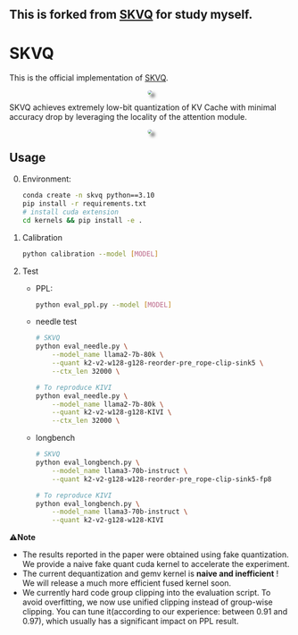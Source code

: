 ## This is forked from [SKVQ](https://github.com/cat538/SKVQ) for study myself.

# SKVQ

This is the official implementation of [SKVQ](https://www.arxiv.org/abs/2405.06219).

<div class="autocb" style="text-align:center;"><img src="./media/score.jpg" style="zoom: 50%;box-shadow: rgba(0, 0, 0, 0.5) 10px 10px 10px; border-radius: 10px;" /></div>

SKVQ achieves extremely low-bit quantization of KV Cache with minimal accuracy drop by leveraging the locality of the attention module.


<div class="autocb" style="text-align:center;"><img src="./media/overview.jpg" style="zoom: 50%;box-shadow: rgba(0, 0, 0, 0.5) 10px 10px 10px; border-radius: 10px;" /></div>



## Usage

0. Environment:
    ```bash
    conda create -n skvq python==3.10
    pip install -r requirements.txt
    # install cuda extension
    cd kernels && pip install -e .
    ```
1. Calibration

    ```bash
    python calibration --model [MODEL]
    ```

2. Test

    - PPL:
        ```bash
        python eval_ppl.py --model [MODEL]
        ```

    - needle test
        ```bash
        # SKVQ
        python eval_needle.py \
            --model_name llama2-7b-80k \
            --quant k2-v2-w128-g128-reorder-pre_rope-clip-sink5 \
            --ctx_len 32000 \

        # To reproduce KIVI
        python eval_needle.py \
            --model_name llama2-7b-80k \
            --quant k2-v2-w128-g128-KIVI \
            --ctx_len 32000 \
        ```
    - longbench
        ```bash
        # SKVQ
        python eval_longbench.py \
            --model_name llama3-70b-instruct \
            --quant k2-v2-g128-w128-reorder-pre_rope-clip-sink5-fp8

        # To reproduce KIVI
        python eval_longbench.py \
            --model_name llama3-70b-instruct \
            --quant k2-v2-g128-w128-KIVI
        ```

⚠️**Note**

- The results reported in the paper were obtained using fake quantization. We provide a naive fake quant cuda kernel to accelerate the experiment.
- The current dequantization and gemv kernel is **naive and inefficient** ! We will release a much more efficient fused kernel soon.
- We currently hard code group clipping into the evaluation script. To avoid overfitting, we now use unified clipping instead of group-wise clipping. You can tune it(according to our experience: between 0.91 and 0.97), which usually has a significant impact on PPL result.

